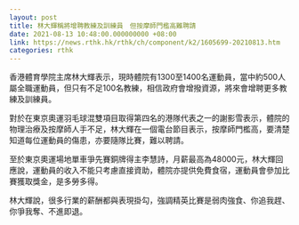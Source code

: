 ```yaml
---
layout: post
title: 林大輝稱將增聘教練及訓練員　但按摩師門檻高難聘請
date: 2021-08-13 10:48:00.000000000 +08:00
link: https://news.rthk.hk/rthk/ch/component/k2/1605699-20210813.htm
categories: rthk
---
```


香港體育學院主席林大輝表示，現時體院有1300至1400名運動員，當中約500人屬全職運動員，但只有不足100名教練，相信政府會增撥資源，將來會增聘更多教練及訓練員。

對於在東京奧運羽毛球混雙項目取得第四名的港隊代表之一的謝影雪表示，體院的物理治療及按摩師人手不足，林大輝在一個電台節目表示，按摩師門檻高，要清楚知道每位運動員的傷患，亦要隨隊比賽，難以聘請。

至於東京奧運場地單車爭先賽銅牌得主李慧詩，月薪最高為48000元，林大輝回應說，運動員的收入不能只考慮直接資助，體院亦提供免費食宿，運動員會參加比賽獲取獎金，是多勞多得。

林大輝說，很多行業的薪酬都與表現掛勾，強調精英比賽是弱肉強食、你追我趕、你爭我奪、不進即退。
